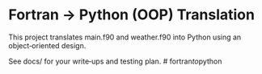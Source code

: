 # Fortran → Python (OOP) Translation

This project translates main.f90 and weather.f90 into Python using an object‑oriented design.

See docs/ for your write‑ups and testing plan.
#   f o r t r a n _ t o _ p y t h o n  
 